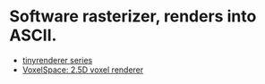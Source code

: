 # Software rasterizer, renders into ASCII.

- [tinyrenderer series](https://github.com/ssloy/tinyrenderer/wiki/Lesson-0:-getting-started)
- [VoxelSpace: 2.5D voxel renderer](https://s-macke.github.io/VoxelSpace/)

